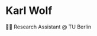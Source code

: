 # Karl Wolf

🧑‍🔬 Research Assistant @ TU Berlin

<!---
wolfkarl/wolfkarl is a ✨ special ✨ repository because its `README.md` (this file) appears on your GitHub profile.
You can click the Preview link to take a look at your changes.
--->
